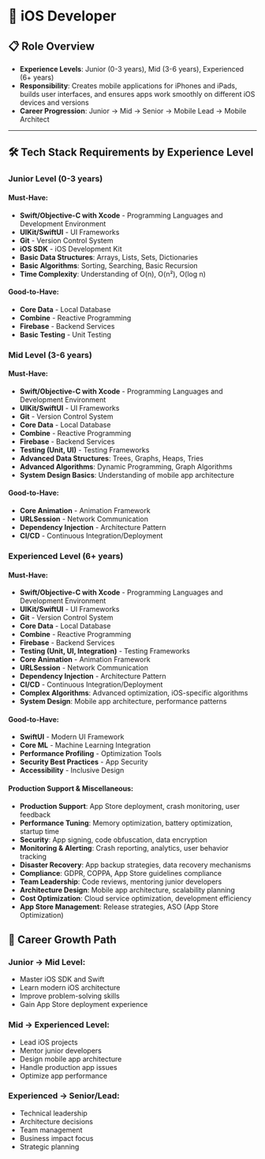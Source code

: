 # 🍎 iOS Developer

## 📋 Role Overview
- **Experience Levels**: Junior (0-3 years), Mid (3-6 years), Experienced (6+ years)
- **Responsibility**: Creates mobile applications for iPhones and iPads, builds user interfaces, and ensures apps work smoothly on different iOS devices and versions
- **Career Progression**: Junior → Mid → Senior → Mobile Lead → Mobile Architect

---

## 🛠️ Tech Stack Requirements by Experience Level

### **Junior Level (0-3 years)**

#### **Must-Have:**
- **Swift/Objective-C with Xcode** - Programming Languages and Development Environment
- **UIKit/SwiftUI** - UI Frameworks
- **Git** - Version Control System
- **iOS SDK** - iOS Development Kit
- **Basic Data Structures**: Arrays, Lists, Sets, Dictionaries
- **Basic Algorithms**: Sorting, Searching, Basic Recursion
- **Time Complexity**: Understanding of O(n), O(n²), O(log n)

#### **Good-to-Have:**
- **Core Data** - Local Database
- **Combine** - Reactive Programming
- **Firebase** - Backend Services
- **Basic Testing** - Unit Testing

### **Mid Level (3-6 years)**

#### **Must-Have:**
- **Swift/Objective-C with Xcode** - Programming Languages and Development Environment
- **UIKit/SwiftUI** - UI Frameworks
- **Git** - Version Control System
- **Core Data** - Local Database
- **Combine** - Reactive Programming
- **Firebase** - Backend Services
- **Testing (Unit, UI)** - Testing Frameworks
- **Advanced Data Structures**: Trees, Graphs, Heaps, Tries
- **Advanced Algorithms**: Dynamic Programming, Graph Algorithms
- **System Design Basics**: Understanding of mobile app architecture

#### **Good-to-Have:**
- **Core Animation** - Animation Framework
- **URLSession** - Network Communication
- **Dependency Injection** - Architecture Pattern
- **CI/CD** - Continuous Integration/Deployment

### **Experienced Level (6+ years)**

#### **Must-Have:**
- **Swift/Objective-C with Xcode** - Programming Languages and Development Environment
- **UIKit/SwiftUI** - UI Frameworks
- **Git** - Version Control System
- **Core Data** - Local Database
- **Combine** - Reactive Programming
- **Firebase** - Backend Services
- **Testing (Unit, UI, Integration)** - Testing Frameworks
- **Core Animation** - Animation Framework
- **URLSession** - Network Communication
- **Dependency Injection** - Architecture Pattern
- **CI/CD** - Continuous Integration/Deployment
- **Complex Algorithms**: Advanced optimization, iOS-specific algorithms
- **System Design**: Mobile app architecture, performance patterns

#### **Good-to-Have:**
- **SwiftUI** - Modern UI Framework
- **Core ML** - Machine Learning Integration
- **Performance Profiling** - Optimization Tools
- **Security Best Practices** - App Security
- **Accessibility** - Inclusive Design

#### **Production Support & Miscellaneous:**
- **Production Support**: App Store deployment, crash monitoring, user feedback
- **Performance Tuning**: Memory optimization, battery optimization, startup time
- **Security**: App signing, code obfuscation, data encryption
- **Monitoring & Alerting**: Crash reporting, analytics, user behavior tracking
- **Disaster Recovery**: App backup strategies, data recovery mechanisms
- **Compliance**: GDPR, COPPA, App Store guidelines compliance
- **Team Leadership**: Code reviews, mentoring junior developers
- **Architecture Design**: Mobile app architecture, scalability planning
- **Cost Optimization**: Cloud service optimization, development efficiency
- **App Store Management**: Release strategies, ASO (App Store Optimization)

## 🚀 Career Growth Path

### **Junior → Mid Level:**
- Master iOS SDK and Swift
- Learn modern iOS architecture
- Improve problem-solving skills
- Gain App Store deployment experience

### **Mid → Experienced Level:**
- Lead iOS projects
- Mentor junior developers
- Design mobile app architecture
- Handle production app issues
- Optimize app performance

### **Experienced → Senior/Lead:**
- Technical leadership
- Architecture decisions
- Team management
- Business impact focus
- Strategic planning
